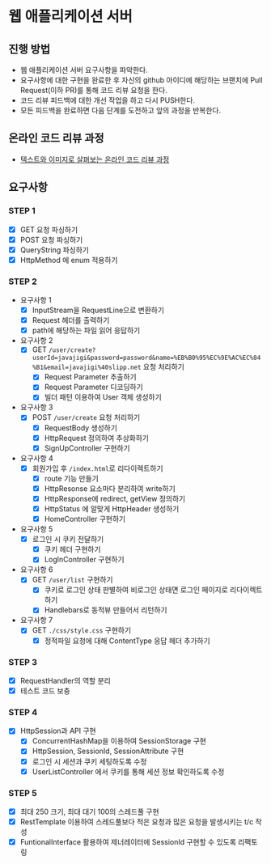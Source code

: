 # 웹 애플리케이션 서버
## 진행 방법
* 웹 애플리케이션 서버 요구사항을 파악한다.
* 요구사항에 대한 구현을 완료한 후 자신의 github 아이디에 해당하는 브랜치에 Pull Request(이하 PR)를 통해 코드 리뷰 요청을 한다.
* 코드 리뷰 피드백에 대한 개선 작업을 하고 다시 PUSH한다.
* 모든 피드백을 완료하면 다음 단계를 도전하고 앞의 과정을 반복한다.

## 온라인 코드 리뷰 과정
* [텍스트와 이미지로 살펴보는 온라인 코드 리뷰 과정](https://github.com/next-step/nextstep-docs/tree/master/codereview)

## 요구사항
### STEP 1
- [X] GET 요청 파싱하기
- [X] POST 요청 파싱하기
- [X] QueryString 파싱하기
- [X] HttpMethod 에 enum 적용하기
### STEP 2
- 요구사항 1
  - [X] InputStream을 RequestLine으로 변환하기
  - [X] Request 헤더를 출력하기
  - [X] path에 해당하는 파일 읽어 응답하기
- 요구사항 2
  - [X] GET `/user/create?userId=javajigi&password=password&name=%EB%B0%95%EC%9E%AC%EC%84%B1&email=javajigi%40slipp.net` 요청 처리하기
    - [X] Request Parameter 추출하기
    - [X] Request Parameter 디코딩하기
    - [X] 빌더 패턴 이용하여 User 객체 생성하기
- 요구사항 3
  - [X] POST `/user/create` 요청 처리하기
    - [X] RequestBody 생성하기
    - [X] HttpRequest 정의하여 추상화하기
    - [X] SignUpController 구현하기
- 요구사항 4
  - [X] 회원가입 후 `/index.html`로 리다이렉트하기
    - [X] route 기능 만들기
    - [X] HttpResonse 요소마다 분리하여 write하기
    - [X] HttpResponse에 redirect, getView 정의하기
    - [X] HttpStatus 에 알맞게 HttpHeader 생성하기
    - [X] HomeController 구현하기
- 요구사항 5
  - [X] 로그인 시 쿠키 전달하기
    - [X] 쿠키 헤더 구현하기
    - [X] LogInController 구현하기
- 요구사항 6
  - [X] GET `/user/list` 구현하기
    - [X] 쿠키로 로그인 상태 판별하여 비로그인 상태면 로그인 페이지로 리다이렉트하기
    - [X] Handlebars로 동적뷰 만들어서 리턴하기
- 요구사항 7
  - [X] GET `./css/style.css` 구현하기
    - [X] 정적파일 요청에 대해 ContentType 응답 헤더 추가하기
### STEP 3
- [X] RequestHandler의 역할 분리
- [X] 테스트 코드 보충
### STEP 4
- [X] HttpSession과 API 구현
  - [X] ConcurrentHashMap을 이용하여 SessionStorage 구현
  - [X] HttpSession, SessionId, SessionAttribute 구현
  - [X] 로그인 시 세션과 쿠키 세팅하도록 수정
  - [X] UserListController 에서 쿠키를 통해 세션 정보 확인하도록 수정
### STEP 5
- [X] 최대 250 크기, 최대 대기 100의 스레드풀 구현
- [X] RestTemplate 이용하여 스레드풀보다 적은 요청과 많은 요청을 발생시키는 t/c 작성
- [X] FuntionalInterface 활용하여 제너레이터에 SessionId 구현할 수 있도록 리팩토링
